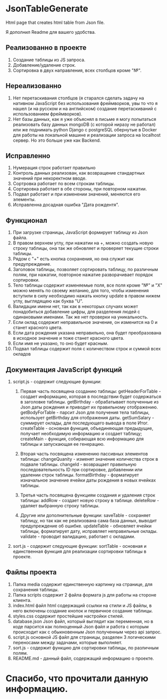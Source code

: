 # JsonTableGenerate 
Html page that creates html table from Json file. 


Я дополнил Readme для вашего удобства. 


## Реализованно в проекте 

1. Создание таблицы из JS запроса. 
2. Добавление/удаление строк. 
3. Сортировка в двух направления, всех столбцов кроме "№". 



## Нереализованно 

1. Нет перетаскивания столбцов (я старался сделать задачу на нативном JavaScript без использования фреймворков, увы то что я нашел (и на русском и на английском) создание перетаскиваний с использованием фреймворков).
2. Нет базы данных, как я уже объяснял в письме я могу попытаться реализовать базу данных mongoDB (с которой ниразу не работал) или же поднимать python Django с postgreSQL обернутые в Docker для работы на локальной машине и реализации запроса на localhost сервер. Но это больше уже как Backend. 

  

## Исправленно 

1. Нумерация строк работает правильно 
2. Контроль данных реализован, как возвращение стандартных значений при некоректном вводе. 
3. Сортровка работает по всем строкам таблицы. 
4. Сортировка работает в обе стороны, при повторном нажатии. 
5. Подвал работает и при изменении значений, меняются его элементы. 
6. Исправленна досадная ошибка "Дата рождентя". 



## Функционал 

1. При загрузке страницы, JavaScript формирует таблицу из Json файла. 
2. В правом верхнем углу, при нажатии на +, можно создать новую строку таблицы, она так же обновляет и проверяет текущие строки таблицы. 
3. Рядом с "+" есть кнопка сохранения, но она служит как предупреждение. 
4. Заголовок таблицы, позволяет сортировать таблицу, по различным полям, при нажатии, повторное нажатие разворачивает порядок сортировки. 
5. Тело таблицы содержит изменяемые поля, все поля кроме "№" и "Х" можно менять по своему желанию, для того, чтобы изменения вступили в силу необходимо нажать кнопку update в правом нижем углу, выглядящею как буква "U". 
6. Валидации имени нет, так как в некоторых случаях может понадобиться добавление цифры, для разделения людей с одинаковыми именами. Так же нет проверки на уникальность. 
7. Если оклад содержит неправильное значение, он изменится на 0 и станет красного цвета. 
8. Если дата рождения указана неправильно, она будет преобразована в исходное значение и тоже станет красного цвета. 
9. Если имя не указано, то оно будет красным.
10. Подвал таблицы содержит поля с количеством строк и суммой всех окладов 



## Документация JavaScript функций 

1. script.js - содержит следующие функции: 
    1. Первая часть посвящена созданию таблицы: 
        getHeaderForTable - создает информацию, которая в последствии будет содержаться в заголовке таблицы. 
        getBirthday - обрабатывает полученные из Json даты рождения и приводит их правильному отображению. 
        getBodyForTable - парсит Json для получения тела таблицы, использует getBirthday для отображения даты. 
        getSumSalary - суммирует оклады, для последующего вывода в поле Итог. 
        createTable - основная функция, объединяющая предыдущие, получает необходимую информацию и создает таблицу; 
        createMain - функция, собирающая всю информацию для таблицы и запускающая ее генерацию. 

    2. Вторая часть посвящена изменению пассивных элементов таблицы: 
        changeQuanity - изменят значение количества строк в подвале таблицы. 
        changeId - возвращает правильную последовательность ID при сортировке, добавлении или удалении строк таблицы. 
        formatBirthday - форматирует изначальное значение ячейки даты рождения в новых ячейках таблицы. 

    3. Третья часть посвящена функциям создания и удаления строк таблицы: 
        addRow - создает новую строку в таблице. 
        deleteRow - удаляет выбранную строку таблицы. 
    4. Другие или дополнительные функции: 
        saveTable - сохраняет таблицу, но так как не реализована сама база данных, выводит предупреждение об ошибке. 
        updateTable - обновляет ячейки таблицы, форматирует дату, исправляет неправильные оклады. 
        validate - проводит валидацию, работает с окладами. 

2. sort.js - содержит следующие функции: 
    sortTable - основная и единственная функция для реализации сортировки таблицы в проекте. 



## Файлы проекта 

1. Папка media содержит единственную картинку на странице, для сохранения таблицы. 
2. Папка scripts содержит 2 файла формата js для работы на стороне клиента. 
3. index.html файл html содержащий ссылки на стили и JS файлы, в него включены создание кнопок и первичное создание таблицы. 
4. styles.css содержит простейшие настройки стилей. 
5. database.json Json файл, который выглядит как переменная, но в коде парсится как полноценный Json файл и работа с которым происходит как с обыкновенным Json полученным через api запрос. 
6. script.js основной JS файл для страницы, разделен 3 логическими переносами между задачами, которые выполняет. 
7. sort.js - содержит функцию для сортировки таблицы, по различным полям. 
8. README.md - данный файл, содержащий информацию о проекте. 

 

# Спасибо, что прочитали данную информацию. 